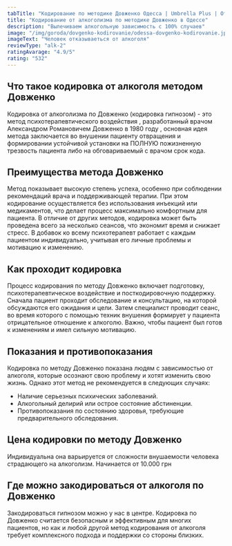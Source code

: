 ```yaml
---
tabTitle: "Кодирование по методике Довженко Одесса | Umbrella Plus | От 1399 грн"
title: "Кодирование от алкоголизма по методике Довженко в Одессе"
description: "Вылечиваем алкогольную зависимость с 100% случаев"
image: "/img/goroda/dovgenko-kodirovanie/odessa-dovgenko-kodirovanie.jpg"
imageText: "Человек отказываеться от алкоголя"
reviewType: "alk-2"
ratingAvarage: "4.9/5"
rating: "532"
---
```


## Что такое кодировка от алкоголя методом Довженко

Кодировка от алкоголизма по Довженко (кодировка гипнозом) - это метод психотерапевтического воздействия , разработанный врачом Александром Романовичем Довженко в 1980 году , основная идея метода заключается во внушении пациенту отвращения и формировании устойчивой установки на ПОЛНУЮ пожизненную трезвость пациента либо на обговариваемый с врачом срок кода.

## Преимущества метода Довженко

Метод показывает высокую степень успеха, особенно при соблюдении рекомендаций врача и поддерживающей терапии. При этом кодирование осуществляется без использования инъекций или медикаментов, что делает процесс максимально комфортным для пациента. В отличие от других методов, кодировка может быть проведена всего за несколько сеансов, что экономит время и снижает стресс. В добавок ко всему психотерапевт работает с каждым пациентом индивидуально, учитывая его личные проблемы и мотивацию к изменению.

## Как проходит кодировка

Процесс кодирования по методу Довженко включает подготовку, психотерапевтическое воздействие и посткодировочную поддержку. Сначала пациент проходит обследование и консультацию, на которой обсуждаются его ожидания и цели. Затем специалист проводит сеанс, во время которого с помощью техник внушения формирует у пациента отрицательное отношение к алкоголю. Важно, чтобы пациент был готов к изменениям и имел сильную мотивацию.

## Показания и противопоказания

Кодировка по методу Довженко показана людям с зависимостью от алкоголя, которые осознают свою проблему и хотят изменить свою жизнь. Однако этот метод не рекомендуется в следующих случаях:

- Наличие серьезных психических заболеваний.
- Алкогольный делирий или острое состояние абстиненции.
- Противопоказания по состоянию здоровья, требующие предварительного обследования.

## Цена кодировки по методу Довженко

Индивидуальна она варьируется от сложности внушаемости человека страдающего на алкоголизм.
Начинается от 10.000 грн

## Где можно закодироваться от алкоголя по Довженко

Закодироваться гипнозом можно у нас в центре. Кодировка по Довженко считается безопасным и эффективным для многих пациентов, но как и любой другой метод кодирования от алкоголя требует комплексного подхода и поддержки со стороны близких.

